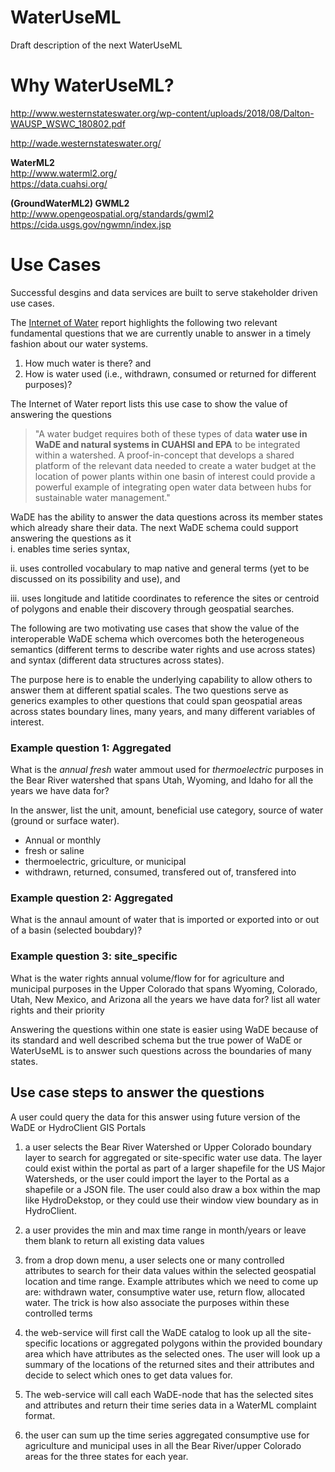 # WaterUseML
Draft description of the next WaterUseML

# Why WaterUseML?

http://www.westernstateswater.org/wp-content/uploads/2018/08/Dalton-WAUSP_WSWC_180802.pdf

http://wade.westernstateswater.org/


**WaterML2**  
http://www.waterml2.org/  
https://data.cuahsi.org/


**(GroundWaterML2) GWML2**  
http://www.opengeospatial.org/standards/gwml2
https://cida.usgs.gov/ngwmn/index.jsp


# Use Cases
Successful desgins and data services are built to serve stakeholder driven use cases. 

The [Internet of Water][1] report highlights the following two relevant fundamental questions that we are currently unable to answer  in a timely fashion about our water systems.

1.	How much water is there? and
2.	How is water used (i.e., withdrawn, consumed or returned for different purposes)?

The Internet of Water report lists this use case to show the value of answering the questions
>"A water budget requires both of these types of data **water use in WaDE and natural systems in CUAHSI and EPA** to be integrated within a watershed.  A proof-in-concept that develops a shared platform of the relevant data needed to create a water budget at the location of power plants within one basin of interest could provide a powerful example of integrating open water data between hubs for sustainable water management."

WaDE has the ability to answer the data questions across its member states which already share their data. The next WaDE schema could support answering the questions as it   
i. enables time series syntax,   

ii. uses controlled vocabulary to map native and general terms (yet to be discussed on its possibility and use), and   

iii. uses longitude and latitide coordinates to reference the sites or centroid of polygons and enable their discovery through geospatial searches.   

The following are two motivating use cases that show the value of the interoperable WaDE schema which overcomes both the heterogeneous semantics (different terms to describe water rights and use across states) and syntax (different data structures across states). 

The purpose here is to enable the underlying capability to allow others to answer them at different spatial scales. The two questions serve as generics examples to other questions that could span geospatial areas across states boundary lines, many years, and many different variables of interest. 


### Example question 1: Aggregated   
What is the _annual_ _fresh_ water ammout used for _thermoelectric_ purposes in the Bear River watershed that spans Utah, Wyoming, and Idaho for all the years we have data for?   

In the answer, list the unit, amount, beneficial use category, source of water (ground or surface water).  

* Annual or monthly
* fresh or saline
* thermoelectric, griculture, or municipal
* withdrawn, returned, consumed, transfered out of, transfered into  

 ### Example question 2: Aggregated   
What is the annaul amount of water that is imported or exported into or out of a basin (selected boubdary)?   


### Example question 3: site_specific   
What is the water rights annual volume/flow for for agriculture and municipal purposes in the Upper Colorado that spans Wyoming, Colorado, Utah, New Mexico, and Arizona all the years we have data for? list all water rights and their priority


Answering the questions within one state is easier using WaDE because of its standard and well described schema but the true power of WaDE or WaterUseML is to answer such questions across the boundaries of many states.  


## Use case steps to answer the questions   
A user could query the data for this answer using future version of the WaDE or HydroClient GIS Portals
1.	a user selects the Bear River Watershed or Upper Colorado boundary layer to search for aggregated or site-specific water use data. The layer could exist within the portal as part of a larger shapefile for the US Major Watersheds, or the user could import the layer to the Portal as a shapefile or a JSON file. The user could also draw a box within the map like HydroDekstop, or they could use their window view boundary as in HydroClient. 

2.	a user provides the min and max time range in month/years or leave them blank to return all existing data values  

3.	from a drop down menu, a user selects one or many controlled attributes to search for their data values within the selected geospatial location and time range. Example attributes which we need to come up are: withdrawn water, consumptive water use, return flow, allocated water. The trick is how also associate the purposes within these controlled terms  

4.	the web-service will first call the WaDE catalog to look up all the site-specific locations or aggregated polygons within the provided boundary area which have attributes as the selected ones. The user will look up a summary of the locations of the returned sites and their attributes and decide to select which ones to get data values for.    

5.	 The web-service will call each WaDE-node that has the selected sites and attributes and return their time series data in a WaterML complaint format.   

6.	the user can sum up the time series aggregated consumptive use for agriculture and municipal uses in all the Bear River/upper Colorado areas for the three states for each year.     



[1]:https://www.aspeninstitute.org/publications/internet-of-water/
